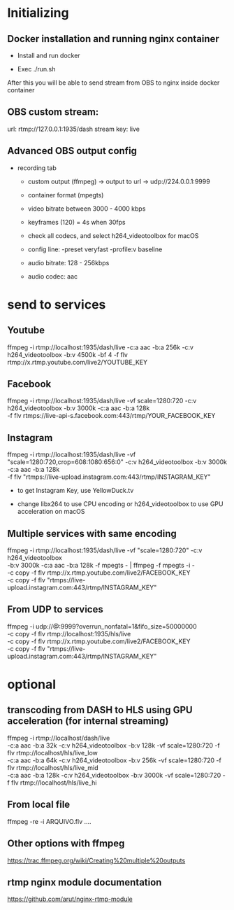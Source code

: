 # Initializing

## Docker installation and running nginx container

* Install and run docker

* Exec ./run.sh

After this you will be able to send stream from OBS to nginx inside docker container

## OBS custom stream:

url: rtmp://127.0.0.1:1935/dash
stream key: live

## Advanced OBS output config

* recording tab

  * custom output (ffmpeg) -> output to url -> udp://224.0.0.1:9999

  * container format (mpegts)

  * video bitrate between 3000 - 4000 kbps

  * keyframes (120) = 4s when 30fps

  * check all codecs, and select h264_videotoolbox for macOS

  * config line: -preset veryfast -profile:v baseline

  * audio bitrate: 128 - 256kbps

  * audio codec: aac


# send to services

## Youtube
ffmpeg -i rtmp://localhost:1935/dash/live -c:a aac -b:a 256k -c:v h264_videotoolbox -b:v 4500k -bf 4 -f flv rtmp://x.rtmp.youtube.com/live2/YOUTUBE_KEY

## Facebook
ffmpeg -i rtmp://localhost:1935/dash/live -vf scale=1280:720 -c:v h264_videotoolbox -b:v 3000k -c:a aac -b:a 128k \
  -f flv rtmps://live-api-s.facebook.com:443/rtmp/YOUR_FACEBOOK_KEY

## Instagram
ffmpeg -i rtmp://localhost:1935/dash/live -vf "scale=1280:720,crop=608:1080:656:0" -c:v h264_videotoolbox -b:v 3000k -c:a aac -b:a 128k \
  -f flv "rtmps://live-upload.instagram.com:443/rtmp/INSTAGRAM_KEY"

* to get Instagram Key, use YellowDuck.tv

* change libx264 to use CPU encoding or h264_videotoolbox to use GPU acceleration on macOS

## Multiple services with same encoding
ffmpeg -i rtmp://localhost:1935/dash/live -vf "scale=1280:720" -c:v h264_videotoolbox \
  -b:v 3000k -c:a aac -b:a 128k -f mpegts - | ffmpeg -f mpegts -i - \
  -c copy -f flv rtmp://x.rtmp.youtube.com/live2/FACEBOOK_KEY \
  -c copy -f flv "rtmps://live-upload.instagram.com:443/rtmp/INSTAGRAM_KEY"

## From UDP to services
ffmpeg -i udp://@:9999?overrun_nonfatal=1&fifo_size=50000000 \
  -c copy -f flv rtmp://localhost:1935/hls/live \
  -c copy -f flv rtmp://x.rtmp.youtube.com/live2/FACEBOOK_KEY \
  -c copy -f flv "rtmps://live-upload.instagram.com:443/rtmp/INSTAGRAM_KEY"


# optional

## transcoding from DASH to HLS using GPU acceleration (for internal streaming)
ffmpeg -i rtmp://localhost/dash/live \
  -c:a aac -b:a 32k  -c:v h264_videotoolbox -b:v 128k -vf scale=1280:720 -f flv rtmp://localhost/hls/live_low \
  -c:a aac -b:a 64k  -c:v h264_videotoolbox -b:v 256k -vf scale=1280:720 -f flv rtmp://localhost/hls/live_mid \
  -c:a aac -b:a 128k -c:v h264_videotoolbox -b:v 3000k -vf scale=1280:720 -f flv rtmp://localhost/hls/live_hi

## From local file
ffmpeg -re -i ARQUIVO.flv ....


## Other options with ffmpeg

https://trac.ffmpeg.org/wiki/Creating%20multiple%20outputs

## rtmp nginx module documentation

https://github.com/arut/nginx-rtmp-module